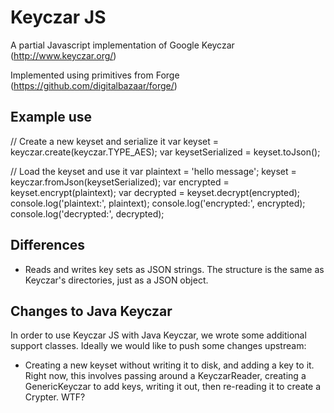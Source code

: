 Keyczar JS
==========

A partial Javascript implementation of Google Keyczar (http://www.keyczar.org/)

Implemented using primitives from Forge (https://github.com/digitalbazaar/forge/)


Example use
-----------

// Create a new keyset and serialize it
var keyset = keyczar.create(keyczar.TYPE_AES);
var keysetSerialized = keyset.toJson();

// Load the keyset and use it
var plaintext = 'hello message';
keyset = keyczar.fromJson(keysetSerialized);
var encrypted = keyset.encrypt(plaintext);
var decrypted = keyset.decrypt(encrypted);
console.log('plaintext:', plaintext);
console.log('encrypted:', encrypted);
console.log('decrypted:', decrypted);


Differences
-----------

* Reads and writes key sets as JSON strings. The structure is the same as
  Keyczar's directories, just as a JSON object.


Changes to Java Keyczar
-----------------------

In order to use Keyczar JS with Java Keyczar, we wrote some additional support
classes. Ideally we would like to push some changes upstream:

* Creating a new keyset without writing it to disk, and adding a key to it.
  Right now, this involves passing around a KeyczarReader, creating a
  GenericKeyczar to add keys, writing it out, then re-reading it to create a
  Crypter. WTF?
